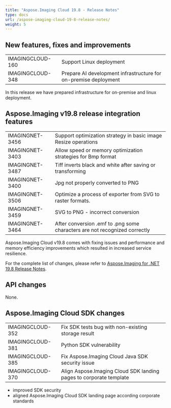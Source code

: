 ```yaml
---
title: "Aspose.Imaging Cloud 19.8 - Release Notes"
type: docs
url: /aspose-imaging-cloud-19-8-release-notes/
weight: 5
---
```


## **New features, fixes and improvements**
|     |     |
| --- | --- |
|IMAGINGCLOUD-160|Support Linux deployment|
|IMAGINGCLOUD-348|Prepare AI development infrastructure for on-premise deployment|

In this release we have prepared infrastructure for on-premise and linux deployment.

## **Aspose.Imaging v19.8 release integration features**
|     |     |
| --- | --- |
|IMAGINGNET-3456|Support optimization strategy in basic image Resize operations|
|IMAGINGNET-3403|Allow speed or memory optimization strategies for Bmp format|
|IMAGINGNET-3487|Tiff inverts black and white after saving or transforming|
|IMAGINGNET-3400|Jpg not properly converted to PNG|
|IMAGINGNET-3506|Optimize a process of exporter from SVG to raster formats.|
|IMAGINGNET-3459|SVG to PNG - incorrect conversion|
|IMAGINGNET-3464|After conversion .emf to .png some characters are not recognized correctly|

Aspose.Imaging Cloud v19.8 comes with fixing issues and performance and memory efficiency improvements which resulted in increased service resilience.

For the complete list of changes, please refer to [Aspose.Imaging for .NET 19.8 Release Notes](https://docs.aspose.com/display/imagingnet/Aspose.Imaging+for+.NET+19.8+-+Release+Notes).

## **API changes**

None.

## **Aspose.Imaging Cloud SDK changes**
|     |     |
| --- | --- |
|IMAGINGCLOUD-352|Fix SDK tests bug with non-existing storage result|
|IMAGINGCLOUD-381|Python SDK vulnerability|
|IMAGINGCLOUD-385|Fix Aspose.Imaging Cloud Java SDK security issue|
|IMAGINGCLOUD-370|Align Aspose.Imaging Cloud SDK landing pages to corporate template|

- improved SDK security
- aligned Aspose.Imaging Cloud SDK landing page according corporate standards
